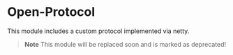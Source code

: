 # Open-Protocol

This module includes a custom protocol implemented via netty.

>**Note** This module will be replaced soon and is marked as deprecated!